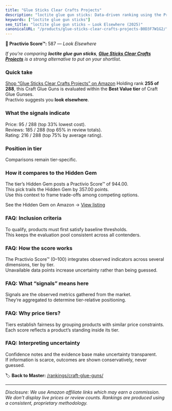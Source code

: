 ```yaml
---
title: "Glue Sticks Clear Crafts Projects"
description: "loctite glue gun sticks: Data-driven ranking using the Practivio Score™. Positioned by quality, value, demand, findability, momentum."
keywords: ["loctite glue gun sticks"]
seo_title: "loctite glue gun sticks — Look Elsewhere (2025)"
canonicalURL: "/products/glue-sticks-clear-crafts-projects-B0D3F7W1G2/"
---
```


**🚫 Practivio Score™:** 587 — _Look Elsewhere_


*If you're comparing **loctite glue gun sticks**, **[Glue Sticks Clear Crafts Projects](https://www.amazon.com/dp/B0D3F7W1G2?tag=practivio-20)** is a strong alternative to put on your shortlist.*
### Quick take
[Shop “Glue Sticks Clear Crafts Projects” on Amazon](https://www.amazon.com/dp/B0D3F7W1G2?tag=practivio-20)
Holding rank **255 of 288**, this Craft Glue Guns is evaluated within the **Best Value tier** of Craft Glue Gunses.  
Practivio suggests you **look elsewhere**.

### What the signals indicate
Price: 95 / 288 (top 33% lowest cost).  
Reviews: 185 / 288 (top 65% in review totals).  
Rating: 216 / 288 (top 75% by average rating).  

### Position in tier
Comparisons remain tier-specific.

### How it compares to the Hidden Gem
The tier’s Hidden Gem posts a Practivio Score™ of 944.00.  
This pick trails the Hidden Gem by 357.00 points.  
Use this context to frame trade-offs among competing options.  

See the Hidden Gem on Amazon → [View listing](https://www.amazon.com/dp/B071HH42WW?tag=practivio-20)

### FAQ: Inclusion criteria
To qualify, products must first satisfy baseline thresholds.  
This keeps the evaluation pool consistent across all contenders.

### FAQ: How the score works
The Practivio Score™ (0–100) integrates observed indicators across several dimensions, tier by tier.  
Unavailable data points increase uncertainty rather than being guessed.

### FAQ: What “signals” means here
Signals are the observed metrics gathered from the market.  
They’re aggregated to determine tier-relative positioning.

### FAQ: Why price tiers?
Tiers establish fairness by grouping products with similar price constraints.  
Each score reflects a product’s standing inside its tier.

### FAQ: Interpreting uncertainty
Confidence notes and the evidence base make uncertainty transparent.  
If information is scarce, outcomes are shown conservatively, never guessed.


🏷️ **Back to Master:** [/rankings/craft-glue-guns/](/rankings/craft-glue-guns/)

---
_Disclosure: We use Amazon affiliate links which may earn a commission. We don’t display live prices or review counts. Rankings are produced using a consistent, proprietary methodology._
